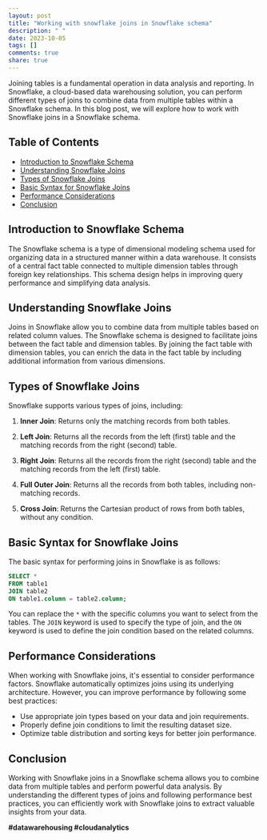 ```yaml
---
layout: post
title: "Working with snowflake joins in Snowflake schema"
description: " "
date: 2023-10-05
tags: []
comments: true
share: true
---
```


Joining tables is a fundamental operation in data analysis and reporting. In Snowflake, a cloud-based data warehousing solution, you can perform different types of joins to combine data from multiple tables within a Snowflake schema. In this blog post, we will explore how to work with Snowflake joins in a Snowflake schema.

## Table of Contents
- [Introduction to Snowflake Schema](#introduction-to-snowflake-schema)
- [Understanding Snowflake Joins](#understanding-snowflake-joins)
- [Types of Snowflake Joins](#types-of-snowflake-joins)
- [Basic Syntax for Snowflake Joins](#basic-syntax-for-snowflake-joins)
- [Performance Considerations](#performance-considerations)
- [Conclusion](#conclusion)

## Introduction to Snowflake Schema

The Snowflake schema is a type of dimensional modeling schema used for organizing data in a structured manner within a data warehouse. It consists of a central fact table connected to multiple dimension tables through foreign key relationships. This schema design helps in improving query performance and simplifying data analysis.

## Understanding Snowflake Joins

Joins in Snowflake allow you to combine data from multiple tables based on related column values. The Snowflake schema is designed to facilitate joins between the fact table and dimension tables. By joining the fact table with dimension tables, you can enrich the data in the fact table by including additional information from various dimensions.

## Types of Snowflake Joins

Snowflake supports various types of joins, including:

1. **Inner Join**: Returns only the matching records from both tables.

2. **Left Join**: Returns all the records from the left (first) table and the matching records from the right (second) table.

3. **Right Join**: Returns all the records from the right (second) table and the matching records from the left (first) table.

4. **Full Outer Join**: Returns all the records from both tables, including non-matching records.

5. **Cross Join**: Returns the Cartesian product of rows from both tables, without any condition.

## Basic Syntax for Snowflake Joins

The basic syntax for performing joins in Snowflake is as follows:

```sql
SELECT *
FROM table1
JOIN table2
ON table1.column = table2.column;
```

You can replace the `*` with the specific columns you want to select from the tables. The `JOIN` keyword is used to specify the type of join, and the `ON` keyword is used to define the join condition based on the related columns.

## Performance Considerations

When working with Snowflake joins, it's essential to consider performance factors. Snowflake automatically optimizes joins using its underlying architecture. However, you can improve performance by following some best practices:

- Use appropriate join types based on your data and join requirements.
- Properly define join conditions to limit the resulting dataset size.
- Optimize table distribution and sorting keys for better join performance.

## Conclusion

Working with Snowflake joins in a Snowflake schema allows you to combine data from multiple tables and perform powerful data analysis. By understanding the different types of joins and following performance best practices, you can efficiently work with Snowflake joins to extract valuable insights from your data.

**#datawarehousing #cloudanalytics**